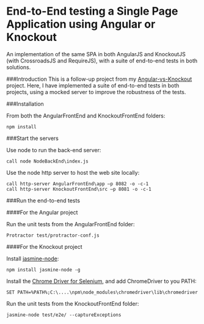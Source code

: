 End-to-End testing a Single Page Application using Angular or Knockout
===================

An implementation of the same SPA in both AngularJS and KnockoutJS (with CrossroadsJS and RequireJS), with a suite of end-to-end tests in both solutions.

###Introduction
This is a follow-up project from my [Angular-vs-Knockout](https://github.com/DevAndyLee/Angular-vs-Knockout) project. Here, I have implemented a suite of end-to-end tests in both projects, using a mocked server to improve the robustness of the tests.

###Installation

From both the AngularFrontEnd and KnockoutFrontEnd folders:
```
npm install
```

###Start the servers

Use node to run the back-end server:

```
call node NodeBackEnd\index.js
```

Use the node http server to host the web site locally:

```
call http-server AngularFrontEnd\app –p 8082 -o -c-1
call http-server KnockoutFrontEnd\src –p 8081 -o -c-1
```

###Run the end-to-end tests

####For the Angular project

Run the unit tests from the AngularFrontEnd folder:

```
Protractor test/protractor-conf.js
```

####For the Knockout project

Install [jasmine-node](https://github.com/mhevery/jasmine-node): 

```
npm install jasmine-node -g
```

Install the [Chrome Driver for Selenium](https://code.google.com/p/selenium/wiki/ChromeDriver), and add ChromeDriver to you PATH:

```
SET PATH=%PATH%;C:\....\npm\node_modules\chromedriver\lib\chromedriver
```

Run the unit tests from the KnockoutFrontEnd folder:

```
jasmine-node test/e2e/ --captureExceptions

```
